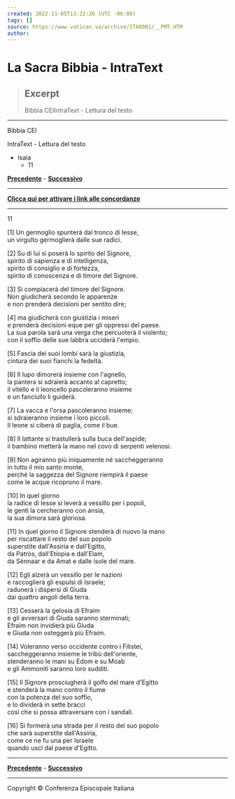 ```yaml
---
created: 2022-11-05T13:22:26 (UTC -06:00)
tags: []
source: https://www.vatican.va/archive/ITA0001/__PMT.HTM
author: 
---
```


# La Sacra Bibbia - IntraText

> ## Excerpt
> Bibbia CEIIntraText - Lettura del testo

---
Bibbia CEI  
  
  
IntraText - Lettura del testo

-   Isaia
    -   11

**[Precedente](https://www.vatican.va/archive/ITA0001/__PMS.HTM)** - **[Successivo](https://www.vatican.va/archive/ITA0001/__PMU.HTM)**

___

**[Clicca qui per attivare i link alle concordanze](https://www.vatican.va/archive/ITA0001/_PMT.HTM)**

___

  
11

\[1\] Un germoglio spunterà dal tronco di Iesse,  
un virgulto germoglierà dalle sue radici.

\[2\] Su di lui si poserà lo spirito del Signore,  
spirito di sapienza e di intelligenza,  
spirito di consiglio e di fortezza,  
spirito di conoscenza e di timore del Signore.

\[3\] Si compiacerà del timore del Signore.  
Non giudicherà secondo le apparenze  
e non prenderà decisioni per sentito dire;

\[4\] ma giudicherà con giustizia i miseri  
e prenderà decisioni eque per gli oppressi del paese.  
La sua parola sarà una verga che percuoterà il violento;  
con il soffio delle sue labbra ucciderà l'empio.

\[5\] Fascia dei suoi lombi sarà la giustizia,  
cintura dei suoi fianchi la fedeltà.

\[6\] Il lupo dimorerà insieme con l'agnello,  
la pantera si sdraierà accanto al capretto;  
il vitello e il leoncello pascoleranno insieme  
e un fanciullo li guiderà.

\[7\] La vacca e l'orsa pascoleranno insieme;  
si sdraieranno insieme i loro piccoli.  
Il leone si ciberà di paglia, come il bue.

\[8\] Il lattante si trastullerà sulla buca dell'aspide;  
il bambino metterà la mano nel covo di serpenti velenosi.

\[9\] Non agiranno più iniquamente né saccheggeranno  
in tutto il mio santo monte,  
perché la saggezza del Signore riempirà il paese  
come le acque ricoprono il mare.

\[10\] In quel giorno  
la radice di Iesse si leverà a vessillo per i popoli,  
le genti la cercheranno con ansia,  
la sua dimora sarà gloriosa.

\[11\] In quel giorno il Signore stenderà di nuovo la mano  
per riscattare il resto del suo popolo  
superstite dall'Assiria e dall'Egitto,  
da Patròs, dall'Etiopia e dall'Elam,  
da Sènnaar e da Amat e dalle isole del mare.

\[12\] Egli alzerà un vessillo per le nazioni  
e raccoglierà gli espulsi di Israele;  
radunerà i dispersi di Giuda  
dai quattro angoli della terra.

\[13\] Cesserà la gelosia di Efraim  
e gli avversari di Giuda saranno sterminati;  
Efraim non invidierà più Giuda  
e Giuda non osteggerà più Efraim.

\[14\] Voleranno verso occidente contro i Filistei,  
saccheggeranno insieme le tribù dell'oriente,  
stenderanno le mani su Edom e su Moab  
e gli Ammoniti saranno loro sudditi.

\[15\] Il Signore prosciugherà il golfo del mare d'Egitto  
e stenderà la mano contro il fiume  
con la potenza del suo soffio,  
e lo dividerà in sette bracci  
così che si possa attraversare con i sandali.

\[16\] Si formerà una strada per il resto del suo popolo  
che sarà superstite dall'Assiria,  
come ce ne fu una per Israele  
quando uscì dal paese d'Egitto.

___

**[Precedente](https://www.vatican.va/archive/ITA0001/__PMS.HTM)** - **[Successivo](https://www.vatican.va/archive/ITA0001/__PMU.HTM)**

___

Copyright © Conferenza Episcopale Italiana
